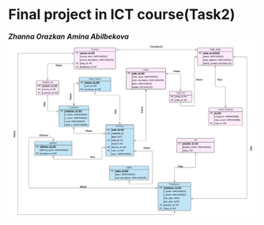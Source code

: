 # Final project in ICT course(Task2)
***Zhanna Orazkan***
***Amina Abilbekova***
![ERD](ERD_project.png)

